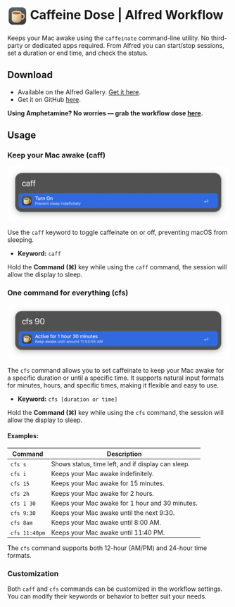# <img src="img/caffeine-dose-logo.PNG" alt="Caffeinate Dose Alfred Workflow Icon" width="45" align="center"/> Caffeine Dose | Alfred Workflow

Keeps your Mac awake using the `caffeinate` command-line utility. No third-party or dedicated apps required. From Alfred you can start/stop sessions, set a duration or end time, and check the status.

## Download

- Available on the Alfred Gallery. [Get it here](https://alfred.app/workflows/vanstrouble/caffeine-dose/).
-   Get it on GitHub [here](https://github.com/vanstrouble/caffeine-dose-alfred-workflow/releases).

**Using Amphetamine? No worries — grab the workflow dose [here](https://github.com/vanstrouble/dose-alfred-workflow).**

## Usage

### Keep your Mac awake (caff)

<img src="img/caff.png" alt="Alfred toggle Caffeinate image" width="550"/>

Use the `caff` keyword to toggle caffeinate on or off, preventing macOS from sleeping.

- **Keyword:** `caff`

Hold the **Command (⌘)** key while using the `caff` command, the session will allow the display to sleep.

### One command for everything (cfs)

<img src="img/cfs.png" alt="Alfred set Caffeinate duration image" width="550"/>

The `cfs` command allows you to set caffeinate to keep your Mac awake for a specific duration or until a specific time. It supports natural input formats for minutes, hours, and specific times, making it flexible and easy to use.

- **Keyword:** `cfs [duration or time]`

Hold the **Command (⌘)** key while using the `cfs` command, the session will allow the display to sleep.

#### Examples:

| Command     | Description                                     |
|-------------|-------------------------------------------------|
| `cfs s`     | Shows status, time left, and if display can sleep. |
| `cfs i`     | Keeps your Mac awake indefinitely.              |
| `cfs 15`    | Keeps your Mac awake for 15 minutes.            |
| `cfs 2h`    | Keeps your Mac awake for 2 hours.               |
| `cfs 1 30`  | Keeps your Mac awake for 1 hour and 30 minutes. |
| `cfs 9:30`  | Keeps your Mac awake until the next 9:30.       |
| `cfs 8am`   | Keeps your Mac awake until 8:00 AM.             |
| `cfs 11:40pm`| Keeps your Mac awake until 11:40 PM.           |

The `cfs` command supports both 12-hour (AM/PM) and 24-hour time formats.

### Customization
Both `caff` and `cfs` commands can be customized in the workflow settings. You can modify their keywords or behavior to better suit your needs.
